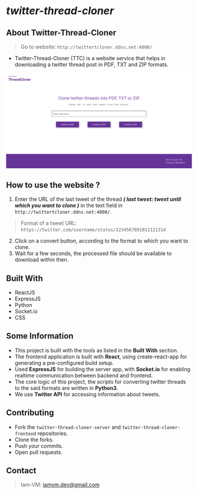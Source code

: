 # ***twitter-thread-cloner***

## About Twitter-Thread-Cloner
> Go to website: ```http://twittertcloner.ddns.net:4000/```

* Twitter-Thread-Cloner (TTC) is a website service that helps in downloading a twitter thread post in PDF, TXT and ZIP formats.
  
![TTC Screenshot](https://github.com/Iam-VM/twitter-thread-cloner/blob/master/doc/ttc-screenshot.png?raw=true)
 
## How to use the website ?

1. Enter the URL of the last tweet of the thread ***( last tweet: tweet until which you want to clone )*** in the text field in ```http://twittertcloner.ddns.net:4000/```.
> Format of a tweet URL: <BR />```https://twitter.com/username/status/1234567891011121314```
2. Click on a convert button, according to the format to which you want to clone.
3. Wait for a few seconds, the processed file should be available to download within then.

## Built With

* ReactJS
* ExpressJS
* Python
* Socket.io
* CSS

## Some Information
* This project is built with the tools as listed in the **Built With** section.
* The frontend application is built with **React**, using create-react-app for generating a pre-configured build setup.
* Used **ExpressJS** for building the server app, with **Socket.io** for enabling realtime communication between backend and frontend.
* The core logic of this project, the scripts for converting twitter threads to the said formats are written in **Python3**.
* We use **Twitter API** for accessing information about tweets.

## Contributing
* Fork the ```twitter-thread-cloner-server``` and ```twitter-thread-cloner-frontend``` repositories.
* Clone the forks.
* Push your commits.
* Open pull requests.


## Contact
> Iam-VM: iamvm.dev@gmail.com
